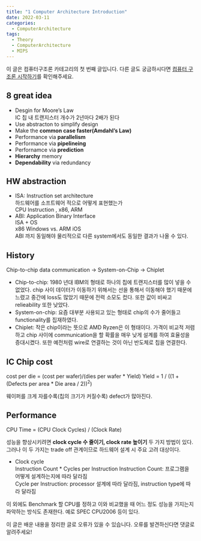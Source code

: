 ```yaml
---
title: "1 Computer Architecture Introduction"
date: 2022-03-11
categories:
  - ComputerArchitecture
tags:
  - Theory
  - ComputerArchitecture
  - MIPS
---
```


이 글은 컴퓨터구조론 카테고리의 첫 번째 글입니다. 다른 글도 궁금하시다면 [컴퓨터 구조론 시작하기](https://dongwon18.github.io/computerarchitecture/Computer_Architecture_Start/)를 확인해주세요.

## 8 great idea

- Desgin for Moore’s Law  
IC 칩 내 트랜지스터 개수가 2년마다 2배가 된다
- Use abstracton to simplify design
- Make the **common case faster(Amdahl’s Law)**
- Performance via **parallelism**
- Performance via **pipelineing**
- Perfornamce via **prediction**
- **Hierarchy** memory
- **Dependability** via redundancy

## HW abstraction

- ISA: Instruction set architecture  
하드웨어를 소프트웨어 적으로 어떻게 표현했는가  
CPU Instruction  , x86, ARM
- ABI: Application Binary Interface  
ISA + OS  
x86 Windows vs. ARM iOS  
ABI 까지 동일해야 물리적으로 다른 system에서도 동일한 결과가 나올 수 있다.

## History

Chip-to-chip data communication → System-on-Chip → Chiplet

- Chip-to-chip: 1980 년대 IBM의 형태로 하나의 칩에 트랜지스터를 많이 넣을 수 없었다. chip 사이 데이터가 이동하기 위해서는 선을 통해서 이동해야 했기 때문에 느렸고 중간에 loss도 많았기 때문에 전력 소모도 컸다. 또한 값이 비싸고 relieability 또한 낮았다.
- System-on-chip: 요즘 대부분 사용되고 있는 형태로 chip의 수가 줄어들고 functionality를 집재하였다.
- Chiplet: 작은 chip이라는 뜻으로 AMD Ryzen은 이 형태이다. 가격이 비교적 저렴하고 chip 사이에 communication을 할 확률을 매우 낮게 설계를 하여 효율성을 증대시켰다. 또한 예전처럼 wire로 연결하는 것이 아닌 반도체로 칩을 연결한다.

## IC Chip cost

cost per die = (cost per wafer)/(dies per wafer * Yield)
Yield = 1 /  ((1 +(Defects per area * Die area / 2))<sup>2</sup>)

웨이퍼를 크게 자를수록(칩의 크기가 커질수록) defect가 많아진다.

## Performance

CPU Time = (CPU Clock Cycles) / (Clock Rate)

성능을 향상시키려면 **clock cycle 수 줄이기, clock rate 높이기** 두 가지 방법이 있다. 그러나 이 두 가지는 trade off 관계이므로 하드웨어 설계 시 주요 고려 대상이다.

- Clock cycle  
Instruction Count * Cycles per Instruction
Instruction Count: 프로그램을 어떻게 설계하는지에 따라 달라짐  
Cycle per Instruction: processor 설계에 따라 달라짐, instruction type에 따라 달라짐

이 외에도 Benchmark 할 CPU를 정하고 이와 비교했을 때 어느 정도 성능을 가지는지 파악하는 방식도 존재한다. 예로 SPEC CPU2006 등이 있다.

이 글은 배운 내용을 정리한 글로 오류가 있을 수 있습니다. 오류를 발견하신다면 댓글로 알려주세요!
